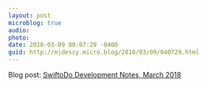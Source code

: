 ```yaml
---
layout: post
microblog: true
audio: 
photo: 
date: 2018-03-09 00:07:29 -0400
guid: http://mjdescy.micro.blog/2018/03/09/040729.html
---
```

Blog post: [SwiftoDo Development Notes, March 2018](https://mjdescy.me/2018/03/09/swiftodo-development-notes-march-2018/)
